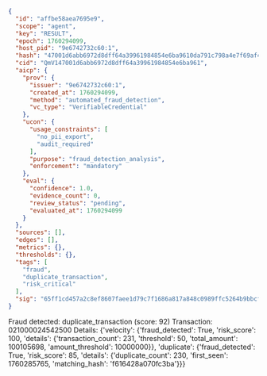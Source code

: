 ```json
{
  "id": "affbe58aea7695e9",
  "scope": "agent",
  "key": "RESULT",
  "epoch": 1760294099,
  "host_pid": "9e6742732c60:1",
  "hash": "47001d6abb6972d8dff64a39961984854e6ba9610da791c798a4e7f69af4c76b",
  "cid": "QmV147001d6abb6972d8dff64a39961984854e6ba961",
  "aicp": {
    "prov": {
      "issuer": "9e6742732c60:1",
      "created_at": 1760294099,
      "method": "automated_fraud_detection",
      "vc_type": "VerifiableCredential"
    },
    "ucon": {
      "usage_constraints": [
        "no_pii_export",
        "audit_required"
      ],
      "purpose": "fraud_detection_analysis",
      "enforcement": "mandatory"
    },
    "eval": {
      "confidence": 1.0,
      "evidence_count": 0,
      "review_status": "pending",
      "evaluated_at": 1760294099
    }
  },
  "sources": [],
  "edges": [],
  "metrics": {},
  "thresholds": {},
  "tags": [
    "fraud",
    "duplicate_transaction",
    "risk_critical"
  ],
  "sig": "65ff1cd457a2c8ef8607faee1d79c7f1686a817a848c0989ffc5264b9bbcf626"
}
```

Fraud detected: duplicate_transaction (score: 92)
Transaction: 021000024542500
Details: {'velocity': {'fraud_detected': True, 'risk_score': 100, 'details': {'transaction_count': 231, 'threshold': 50, 'total_amount': 100105698, 'amount_threshold': 10000000}}, 'duplicate': {'fraud_detected': True, 'risk_score': 85, 'details': {'duplicate_count': 230, 'first_seen': 1760285765, 'matching_hash': 'f616428a070fc3ba'}}}